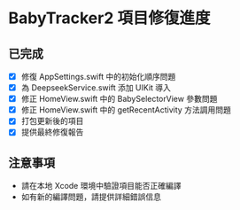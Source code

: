 # BabyTracker2 項目修復進度

## 已完成
- [x] 修復 AppSettings.swift 中的初始化順序問題
- [x] 為 DeepseekService.swift 添加 UIKit 導入
- [x] 修正 HomeView.swift 中的 BabySelectorView 參數問題
- [x] 修正 HomeView.swift 中的 getRecentActivity 方法調用問題
- [x] 打包更新後的項目
- [x] 提供最終修復報告

## 注意事項
- 請在本地 Xcode 環境中驗證項目能否正確編譯
- 如有新的編譯問題，請提供詳細錯誤信息
